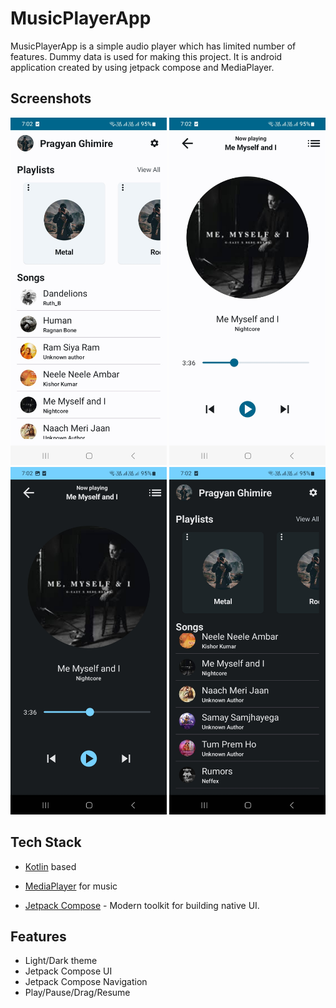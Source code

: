
# MusicPlayerApp

MusicPlayerApp is a simple audio player which has limited number of features. Dummy data is used for making this project. It is android application created by using jetpack compose and MediaPlayer.

## Screenshots

<img src="/Screenshots/lightTheme_HomeScreen.jpg" width="250" height="556" alt="lightTheme_HomeScreen"/>
<img src="/Screenshots/lightTheme_PlayScreen.jpg" width="250" height="556" alt="lightTheme_PlayScreen"/>
<img src="/Screenshots/DarkTheme_HomeScreen.jpg" width="250" height="556" alt="DarkTheme_HomeScreen"/>
<img src="/Screenshots/DarkTheme_PlayScreen.jpg" width="250" height="556" alt="DarkTheme_PlayScreen"/>


## Tech Stack

- [Kotlin](https://kotlinlang.org/) based

- [MediaPlayer](https://developer.android.com/guide/topics/media/platform/mediaplayer) for music

- [Jetpack Compose](https://developer.android.com/jetpack/compose?gclid=CjwKCAiA1MCrBhAoEiwAC2d64fJTKTMr4M533ojAbomlCYKlQDhQiTxQA7uQD6dQfK_6mKJb8Lw01BoCIYYQAvD_BwE&gclsrc=aw.ds) - Modern toolkit for building native UI.


## Features

- Light/Dark theme
- Jetpack Compose UI
- Jetpack Compose Navigation
- Play/Pause/Drag/Resume

